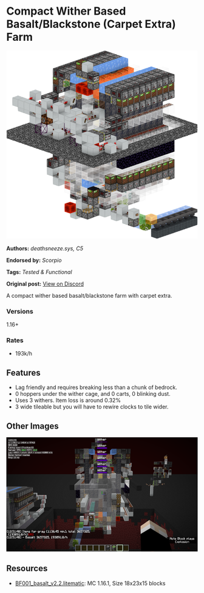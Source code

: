 # Compact Wither Based Basalt/Blackstone (Carpet Extra) Farm
<img alt="ST001_basalt_v2.2_render.png" src="images/ST001_basalt_v2.2_render.png?raw=1">

**Authors:** *deathsneeze.sys, C5*

**Endorsed by:** *Scorpio*

**Tags:** *Tested & Functional*

**Original post:** [View on Discord](https://discord.com/channels/913065809096638494/1392949014374252716)

A compact wither based basalt/blackstone farm with carpet extra.
### Versions
1.16+
### Rates
- 193k/h
## Features
- Lag friendly and requires breaking less than a chunk of bedrock.
- 0 hoppers under the wither cage, and 0 carts,  0 blinking dust.
- Uses 3 withers. Item loss is around 0.32%
- 3 wide tileable but you will have to rewire clocks to tile wider.

## Other Images
<img src="images/2020-07-30_12.png?raw=1" height="300px">

## Resources
- [BF001_basalt_v2.2.litematic](attachments/BF001_basalt_v2.2.litematic): MC 1.16.1, Size 18x23x15 blocks
